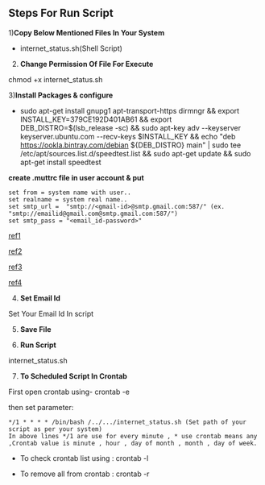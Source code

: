## **Steps For Run Script**

1)**Copy Below Mentioned Files In Your System**

 * internet_status.sh(Shell Script)

2) **Change Permission Of File For Execute**

chmod +x internet_status.sh

3)**Install  Packages & configure**
 * sudo apt-get install gnupg1 apt-transport-https dirmngr && export INSTALL_KEY=379CE192D401AB61 && export DEB_DISTRO=$(lsb_release -sc) && sudo apt-key adv --keyserver keyserver.ubuntu.com --recv-keys $INSTALL_KEY && echo "deb https://ookla.bintray.com/debian ${DEB_DISTRO} main" | sudo tee  /etc/apt/sources.list.d/speedtest.list && sudo apt-get update && sudo apt-get install speedtest	
 

**create .muttrc file in  user account & put**
```
set from = system name with user..
set realname = system real name..
set smtp_url =  "smtp://<gmail-id>@smtp.gmail.com:587/" (ex. "smtp://emailid@gmail.com@smtp.gmail.com:587/")
set smtp_pass = "<email_id-password>"  
```
[ref1](https://www.digitalocean.com/community/tutorials/how-to-install-and-configure-postfix-as-a-send-only-smtp-server-on-ubuntu-16-04)

[ref2](http://xmodulo.com/send-email-notifications-gmail-smtp-server-linux.html)

[ref3](https://www.howtogeek.com/51819/how-to-setup-email-alerts-on-linux-using-gmail/)

[ref4](https://www.speedtest.net/apps/cli)

4) **Set Email Id**

Set Your Email Id  In  script

5) **Save File**

6) **Run Script**

internet_status.sh

7)  **To Scheduled Script In Crontab**


First open crontab using- crontab -e

then set parameter:

```
*/1 * * * * /bin/bash /../.../internet_status.sh (Set path of your script as per your system)
In above lines */1 are use for every minute , * use crontab means any ,Crontab value is minute , hour , day of month , month , day of week.
```
* To check crontab list using : crontab -l

* To remove all from crontab : crontab -r
